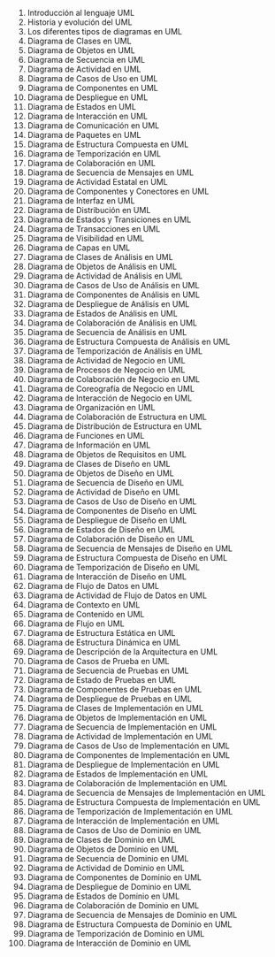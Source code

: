 1. Introducción al lenguaje UML
2. Historia y evolución del UML
3. Los diferentes tipos de diagramas en UML
4. Diagrama de Clases en UML
5. Diagrama de Objetos en UML
6. Diagrama de Secuencia en UML
7. Diagrama de Actividad en UML
8. Diagrama de Casos de Uso en UML
9. Diagrama de Componentes en UML
10. Diagrama de Despliegue en UML
11. Diagrama de Estados en UML
12. Diagrama de Interacción en UML
13. Diagrama de Comunicación en UML
14. Diagrama de Paquetes en UML
15. Diagrama de Estructura Compuesta en UML
16. Diagrama de Temporización en UML
17. Diagrama de Colaboración en UML
18. Diagrama de Secuencia de Mensajes en UML
19. Diagrama de Actividad Estatal en UML
20. Diagrama de Componentes y Conectores en UML
21. Diagrama de Interfaz en UML
22. Diagrama de Distribución en UML
23. Diagrama de Estados y Transiciones en UML
24. Diagrama de Transacciones en UML
25. Diagrama de Visibilidad en UML
26. Diagrama de Capas en UML
27. Diagrama de Clases de Análisis en UML
28. Diagrama de Objetos de Análisis en UML
29. Diagrama de Actividad de Análisis en UML
30. Diagrama de Casos de Uso de Análisis en UML
31. Diagrama de Componentes de Análisis en UML
32. Diagrama de Despliegue de Análisis en UML
33. Diagrama de Estados de Análisis en UML
34. Diagrama de Colaboración de Análisis en UML
35. Diagrama de Secuencia de Análisis en UML
36. Diagrama de Estructura Compuesta de Análisis en UML
37. Diagrama de Temporización de Análisis en UML
38. Diagrama de Actividad de Negocio en UML
39. Diagrama de Procesos de Negocio en UML
40. Diagrama de Colaboración de Negocio en UML
41. Diagrama de Coreografía de Negocio en UML
42. Diagrama de Interacción de Negocio en UML
43. Diagrama de Organización en UML
44. Diagrama de Colaboración de Estructura en UML
45. Diagrama de Distribución de Estructura en UML
46. Diagrama de Funciones en UML
47. Diagrama de Información en UML
48. Diagrama de Objetos de Requisitos en UML
49. Diagrama de Clases de Diseño en UML
50. Diagrama de Objetos de Diseño en UML
51. Diagrama de Secuencia de Diseño en UML
52. Diagrama de Actividad de Diseño en UML
53. Diagrama de Casos de Uso de Diseño en UML
54. Diagrama de Componentes de Diseño en UML
55. Diagrama de Despliegue de Diseño en UML
56. Diagrama de Estados de Diseño en UML
57. Diagrama de Colaboración de Diseño en UML
58. Diagrama de Secuencia de Mensajes de Diseño en UML
59. Diagrama de Estructura Compuesta de Diseño en UML
60. Diagrama de Temporización de Diseño en UML
61. Diagrama de Interacción de Diseño en UML
62. Diagrama de Flujo de Datos en UML
63. Diagrama de Actividad de Flujo de Datos en UML
64. Diagrama de Contexto en UML
65. Diagrama de Contenido en UML
66. Diagrama de Flujo en UML
67. Diagrama de Estructura Estática en UML
68. Diagrama de Estructura Dinámica en UML
69. Diagrama de Descripción de la Arquitectura en UML
70. Diagrama de Casos de Prueba en UML
71. Diagrama de Secuencia de Pruebas en UML
72. Diagrama de Estado de Pruebas en UML
73. Diagrama de Componentes de Pruebas en UML
74. Diagrama de Despliegue de Pruebas en UML
75. Diagrama de Clases de Implementación en UML
76. Diagrama de Objetos de Implementación en UML
77. Diagrama de Secuencia de Implementación en UML
78. Diagrama de Actividad de Implementación en UML
79. Diagrama de Casos de Uso de Implementación en UML
80. Diagrama de Componentes de Implementación en UML
81. Diagrama de Despliegue de Implementación en UML
82. Diagrama de Estados de Implementación en UML
83. Diagrama de Colaboración de Implementación en UML
84. Diagrama de Secuencia de Mensajes de Implementación en UML
85. Diagrama de Estructura Compuesta de Implementación en UML
86. Diagrama de Temporización de Implementación en UML
87. Diagrama de Interacción de Implementación en UML
88. Diagrama de Casos de Uso de Dominio en UML
89. Diagrama de Clases de Dominio en UML
90. Diagrama de Objetos de Dominio en UML
91. Diagrama de Secuencia de Dominio en UML
92. Diagrama de Actividad de Dominio en UML
93. Diagrama de Componentes de Dominio en UML
94. Diagrama de Despliegue de Dominio en UML
95. Diagrama de Estados de Dominio en UML
96. Diagrama de Colaboración de Dominio en UML
97. Diagrama de Secuencia de Mensajes de Dominio en UML
98. Diagrama de Estructura Compuesta de Dominio en UML
99. Diagrama de Temporización de Dominio en UML
100. Diagrama de Interacción de Dominio en UML